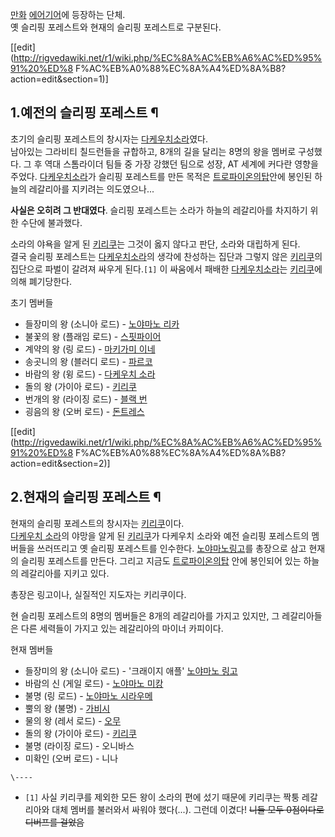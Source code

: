 [만화](%EB%A7%8C%ED%99%94.md)
[에어기어](%EC%97%90%EC%96%B4%EA%B8%B0%EC%96%B4.md)에 등장하는 단체.  
옛 슬리핑 포레스트와 현재의 슬리핑 포레스트로 구분된다.

[[edit](http://rigvedawiki.net/r1/wiki.php/%EC%8A%AC%EB%A6%AC%ED%95%91%20%ED%8
F%AC%EB%A0%88%EC%8A%A4%ED%8A%B8?action=edit&section=1)]

## 1.예전의 슬리핑 포레스트 ¶

초기의 슬리핑 포레스트의 창시자는 [다케우치소라](%EB%8B%A4%EC%BC%80%EC%9A%B0%EC%B9%98%20%EC%86%8C%EB%9D%BC.md)였다.  
남아있는 그라비티 칠드런들을 규합하고, 8개의 길을 달리는 8명의 왕을 멤버로 구성했다. 그 후 역대 스톰라이더 팀들 중 가장 강했던 팀으로
성장, AT 세계에 커다란 영향을 주었다. [다케우치소라](%EB%8B%A4%EC%BC%80%EC%9A%B0%EC%B9%98%20%EC%86%8C%EB%9D%BC.md)가 슬리핑
포레스트를 만든 목적은 [트로파이온의탑](%ED%8A%B8%EB%A1%9C%ED%8C%8C%EC%9D%B4%EC%98%A8%EC%9D%98%20%ED%83%91.md)안에
봉인된 하늘의 레갈리아를 지키려는 의도였으나...

  

**사실은 오히려 그 반대였다**. 슬리핑 포레스트는 소라가 하늘의 레갈리아를 차지하기 위한 수단에 불과했다.

  

소라의 야욕을 알게 된 [키리쿠](%ED%82%A4%EB%A6%AC%EC%BF%A0.md)는 그것이 옳지 않다고 판단, 소라와 대립하게
된다.  
결국 슬리핑 포레스트는 [다케우치소라](%EB%8B%A4%EC%BC%80%EC%9A%B0%EC%B9%98%20%EC%86%8C%EB%9D%BC.md)의 생각에 찬성하는
집단과 그렇지 않은 [키리쿠](%ED%82%A4%EB%A6%AC%EC%BF%A0.md)의 집단으로 파벌이 갈려져 싸우게 된다.`[1]`
이 싸움에서 패배한 [다케우치소라](%EB%8B%A4%EC%BC%80%EC%9A%B0%EC%B9%98%20%EC%86%8C%EB%9D%BC.md)는
[키리쿠](%ED%82%A4%EB%A6%AC%EC%BF%A0.md)에 의해 폐기당한다.

  

초기 멤버들  

  * 들장미의 왕 (소니아 로드) - [노야마노 리카](%EB%85%B8%EC%95%BC%EB%A7%88%EB%85%B8%20%EB%A6%AC%EC%B9%B4.md)
  * 불꽃의 왕 (플래임 로드) - [스핏파이어](%EC%8A%A4%ED%95%8F%ED%8C%8C%EC%9D%B4%EC%96%B4.md)
  * 계약의 왕 (링 로드) - [마키가미 이네](%EB%A7%88%ED%82%A4%EA%B0%80%EB%AF%B8%20%EC%9D%B4%EB%84%A4.md)
  * 송곳니의 왕 (블러디 로드) - [파르코](%ED%8C%8C%EB%A5%B4%EC%BD%94.md)
  * 바람의 왕 (윙 로드) - [다케우치 소라](%EB%8B%A4%EC%BC%80%EC%9A%B0%EC%B9%98%20%EC%86%8C%EB%9D%BC.md)
  * 돌의 왕 (가이아 로드) - [키리쿠](%ED%82%A4%EB%A6%AC%EC%BF%A0.md)
  * 번개의 왕 (라이징 로드) - [블랙 번](%EB%B8%94%EB%9E%99%20%EB%B2%88.md)
  * 굉음의 왕 (오버 로드) - [돈트레스](%EB%8F%88%ED%8A%B8%EB%A0%88%EC%8A%A4.md)  
  

[[edit](http://rigvedawiki.net/r1/wiki.php/%EC%8A%AC%EB%A6%AC%ED%95%91%20%ED%8
F%AC%EB%A0%88%EC%8A%A4%ED%8A%B8?action=edit&section=2)]

## 2.현재의 슬리핑 포레스트 ¶

현재의 슬리핑 포레스트의 창시자는 [키리쿠](%ED%82%A4%EB%A6%AC%EC%BF%A0.md)이다.  
[다케우치 소라](%EB%8B%A4%EC%BC%80%EC%9A%B0%EC%B9%98%20%EC%86%8C%EB%9D%BC.md)의
야망을 알게 된 [키리쿠](%ED%82%A4%EB%A6%AC%EC%BF%A0.md)가 다케우치 소라와 예전 슬리핑 포레스트의 멤버들을
쓰러뜨리고 옛 슬리핑 포레스트를 인수한다. [노야마노링고](%EB%85%B8%EC%95%BC%EB%A7%88%EB%85%B8%20%EB%A7%81%EA%B3%A0.md)를 총장으로 삼고
현재의 슬리핑 포레스트를 만든다. 그리고 지금도 [트로파이온의탑](%ED%8A%B8%EB%A1%9C%ED%8C%8C%EC%9D%B4%EC%98%A8%EC%9D%98%20%ED%83%91.md)
안에 봉인되어 있는 하늘의 레갈리아를 지키고 있다.

  

총장은 링고이나, 실질적인 지도자는 키리쿠이다.

  

현 슬리핑 포레스트의 8명의 멤버들은 8개의 레갈리아를 가지고 있지만, 그 레갈리아들은 다른 세력들이 가지고 있는 레갈리아의 마이너
카피이다.

  

현재 멤버들  

  * 들장미의 왕 (소니아 로드) - '크래이지 애플' [노야마노 링고](%EB%85%B8%EC%95%BC%EB%A7%88%EB%85%B8%20%EB%A7%81%EA%B3%A0.md)
  * 바람의 신 (게일 로드) - [노야마노 미캉](%EB%85%B8%EC%95%BC%EB%A7%88%EB%85%B8%20%EB%AF%B8%EC%BA%89.md)
  * 불명 (링 로드) - [노야마노 시라우메](%EB%85%B8%EC%95%BC%EB%A7%88%EB%85%B8%20%EC%8B%9C%EB%9D%BC%EC%9A%B0%EB%A9%94.md)
  * 뿔의 왕 (불명) - [가비시](%EA%B0%80%EB%B9%84%EC%8B%9C.md)
  * 물의 왕 (레서 로드) - [오무](%EC%98%A4%EB%AC%B4.md)
  * 돌의 왕 (가이아 로드) - [키리쿠](%ED%82%A4%EB%A6%AC%EC%BF%A0.md)
  * 불명 (라이징 로드) - 오니바스
  * 미확인 (오버 로드) - 니나

`\----`

  * `[1]` 사실 키리쿠를 제외한 모든 왕이 소라의 편에 섰기 때문에 키리쿠는 짝퉁 레갈리아와 대체 멤버를 불러와서 싸워야 했다(...). 그런데 이겼다! <del>니들 모두 0점이다로 디버프를 걸었음</del>

